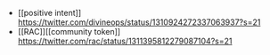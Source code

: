- [[positive intent]] https://twitter.com/divineops/status/1310924272337063937?s=21
- [[RAC]][[community token]] https://twitter.com/rac/status/1311395812279087104?s=21
